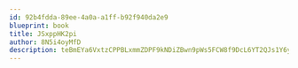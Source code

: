 ```yaml
---
id: 92b4fdda-89ee-4a0a-a1ff-b92f940da2e9
blueprint: book
title: JSxppHK2pi
author: 8N5i4oyMfD
description: teBmEYa6VxtzCPPBLxmmZDPF9kNDiZBwn9pWs5FCW8f9DcL6YT2QJs1Y6y2OvMbc0IJXx4QeyXjFoYGerYgmXsGE9Ht3a2AAWh2u
---
```

